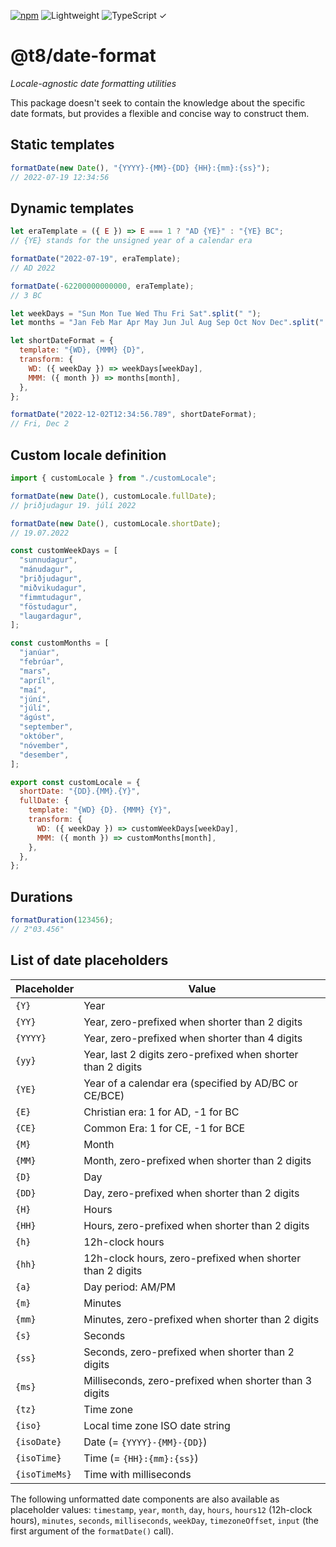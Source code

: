 [![npm](https://flat.badgen.net/npm/v/@t8/date-format?labelColor=345&color=46e)](https://www.npmjs.com/package/@t8/date-format) ![Lightweight](https://flat.badgen.net/bundlephobia/minzip/@t8/date-format/?label=minzip&labelColor=345&color=46e&r=0) ![TypeScript ✓](https://flat.badgen.net/badge/TypeScript/✓?labelColor=345&color=345)

# @t8/date-format

*Locale-agnostic date formatting utilities*

This package doesn't seek to contain the knowledge about the specific date formats, but provides a flexible and concise way to construct them.

## Static templates

```js
formatDate(new Date(), "{YYYY}-{MM}-{DD} {HH}:{mm}:{ss}");
// 2022-07-19 12:34:56
```

## Dynamic templates

```js
let eraTemplate = ({ E }) => E === 1 ? "AD {YE}" : "{YE} BC";
// {YE} stands for the unsigned year of a calendar era

formatDate("2022-07-19", eraTemplate);
// AD 2022

formatDate(-62200000000000, eraTemplate);
// 3 BC
```

```js
let weekDays = "Sun Mon Tue Wed Thu Fri Sat".split(" ");
let months = "Jan Feb Mar Apr May Jun Jul Aug Sep Oct Nov Dec".split(" ");

let shortDateFormat = {
  template: "{WD}, {MMM} {D}",
  transform: {
    WD: ({ weekDay }) => weekDays[weekDay],
    MMM: ({ month }) => months[month],
  },
};

formatDate("2022-12-02T12:34:56.789", shortDateFormat);
// Fri, Dec 2
```

## Custom locale definition

```js
import { customLocale } from "./customLocale";

formatDate(new Date(), customLocale.fullDate);
// þriðjudagur 19. júlí 2022

formatDate(new Date(), customLocale.shortDate);
// 19.07.2022
```

```js
const customWeekDays = [
  "sunnudagur",
  "mánudagur",
  "þriðjudagur",
  "miðvikudagur",
  "fimmtudagur",
  "föstudagur",
  "laugardagur",
];

const customMonths = [
  "janúar",
  "febrúar",
  "mars",
  "apríl",
  "maí",
  "júní",
  "júlí",
  "ágúst",
  "september",
  "október",
  "nóvember",
  "desember",
];

export const customLocale = {
  shortDate: "{DD}.{MM}.{Y}",
  fullDate: {
    template: "{WD} {D}. {MMM} {Y}",
    transform: {
      WD: ({ weekDay }) => customWeekDays[weekDay],
      MMM: ({ month }) => customMonths[month],
    },
  },
};
```

## Durations

```js
formatDuration(123456);
// 2"03.456"
```

## List of date placeholders

| Placeholder | Value |
|-------------|-------|
| `{Y}` | Year |
| `{YY}` | Year, zero-prefixed when shorter than 2 digits |
| `{YYYY}` | Year, zero-prefixed when shorter than 4 digits |
| `{yy}` | Year, last 2 digits zero-prefixed when shorter than 2 digits |
| `{YE}` | Year of a calendar era (specified by AD/BC or CE/BCE) |
| `{E}` | Christian era: 1 for AD, -1 for BC |
| `{CE}` | Common Era: 1 for CE, -1 for BCE |
| `{M}` | Month |
| `{MM}` | Month, zero-prefixed when shorter than 2 digits |
| `{D}` | Day |
| `{DD}` | Day, zero-prefixed when shorter than 2 digits |
| `{H}` | Hours |
| `{HH}` | Hours, zero-prefixed when shorter than 2 digits |
| `{h}` | 12h-clock hours |
| `{hh}` | 12h-clock hours, zero-prefixed when shorter than 2 digits |
| `{a}` | Day period: AM/PM |
| `{m}` | Minutes |
| `{mm}` | Minutes, zero-prefixed when shorter than 2 digits |
| `{s}` | Seconds |
| `{ss}` | Seconds, zero-prefixed when shorter than 2 digits |
| `{ms}` | Milliseconds, zero-prefixed when shorter than 3 digits |
| `{tz}` | Time zone |
| `{iso}` | Local time zone ISO date string |
| `{isoDate}` | Date (= `{YYYY}-{MM}-{DD}`) |
| `{isoTime}` | Time (= `{HH}:{mm}:{ss}`) |
| `{isoTimeMs}` | Time with milliseconds |

The following unformatted date components are also available as placeholder values: `timestamp`, `year`, `month`, `day`, `hours`, `hours12` (12h-clock hours), `minutes`, `seconds`, `milliseconds`, `weekDay`, `timezoneOffset`, `input` (the first argument of the `formatDate()` call).
